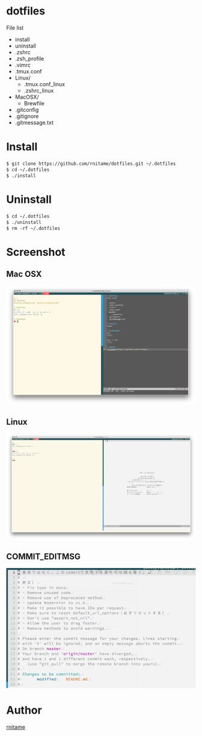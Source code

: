 # dotfiles
File list

- install 
- uninstall
- .zshrc
- .zsh_profile
- .vimrc
- .tmux.conf
- Linux/
    - .tmux.conf_linux
    - .zshrc_linux
- MacOSX/ 
    - Brewfile
- .gitconfig
- .gitignore
- .gitmessage.txt

# Install

```
$ git clone https://github.com/rnitame/dotfiles.git ~/.dotfiles
$ cd ~/.dotfiles
$ ./install 
```

# Uninstall

```
$ cd ~/.dotfiles 
$ ./uninstall 
$ rm -rf ~/.dotfiles 
```

# Screenshot
## Mac OSX
![](screenshots/screenshot_mac.png)
## Linux
![](screenshots/screenshot_linux.png)
## COMMIT_EDITMSG 
![](screenshots/commit_editmsg.png)

# Author
[rnitame](https://github.com/rnitame)
